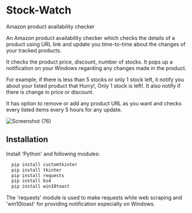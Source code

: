 # Stock-Watch
Amazon product availability checker

An Amazon product availability checker which checks the details of a product using URL link and update you time-to-time about the changes of your tracked products.

It checks the product price, discount, number of stocks. It pops up a notification on your Windows regarding any changes made in the product. 

For example, if there is less than 5 stocks or only 1 stock left, it notify you about your listed product that Hurry!, Only 1 stock is left!. It also notify if there is change in price or discount.

It has option to remove or add any product URL as you want and checks every listed items every 5 hours for any update.

![Screenshot (76)](https://github.com/divakshu04/Stock-Watch/assets/127183494/76ed9086-d78c-47ea-adb5-28132985e6e7)


## Installation

Install 'Python' and following modules:

```bash
  pip install customtkinter
  pip install tkinter
  pip install requests
  pip install bs4
  pip install win10toast
```
The 'requests' module is used to make requests while web scraping and 'win10toast' for providing notification especially on Windows.
